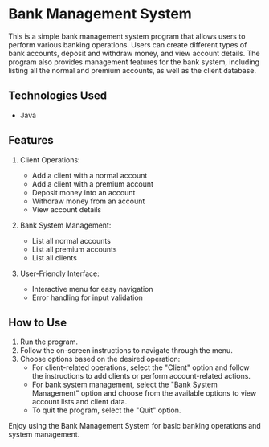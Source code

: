 # Bank Management System

This is a simple bank management system program that allows users to perform various banking operations. Users can create different types of bank accounts, deposit and withdraw money, and view account details. The program also provides management features for the bank system, including listing all the normal and premium accounts, as well as the client database.

## Technologies Used

- Java

## Features

1. Client Operations:
   - Add a client with a normal account
   - Add a client with a premium account
   - Deposit money into an account
   - Withdraw money from an account
   - View account details

2. Bank System Management:
   - List all normal accounts
   - List all premium accounts
   - List all clients

3. User-Friendly Interface:
   - Interactive menu for easy navigation
   - Error handling for input validation

## How to Use

1. Run the program.
2. Follow the on-screen instructions to navigate through the menu.
3. Choose options based on the desired operation:
   - For client-related operations, select the "Client" option and follow the instructions to add clients or perform account-related actions.
   - For bank system management, select the "Bank System Management" option and choose from the available options to view account lists and client data.
   - To quit the program, select the "Quit" option.

Enjoy using the Bank Management System for basic banking operations and system management.
